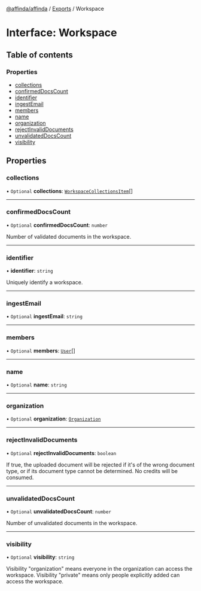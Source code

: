 [@affinda/affinda](../README.md) / [Exports](../modules.md) / Workspace

# Interface: Workspace

## Table of contents

### Properties

- [collections](Workspace.md#collections)
- [confirmedDocsCount](Workspace.md#confirmeddocscount)
- [identifier](Workspace.md#identifier)
- [ingestEmail](Workspace.md#ingestemail)
- [members](Workspace.md#members)
- [name](Workspace.md#name)
- [organization](Workspace.md#organization)
- [rejectInvalidDocuments](Workspace.md#rejectinvaliddocuments)
- [unvalidatedDocsCount](Workspace.md#unvalidateddocscount)
- [visibility](Workspace.md#visibility)

## Properties

### collections

• `Optional` **collections**: [`WorkspaceCollectionsItem`](WorkspaceCollectionsItem.md)[]

___

### confirmedDocsCount

• `Optional` **confirmedDocsCount**: `number`

Number of validated documents in the workspace.

___

### identifier

• **identifier**: `string`

Uniquely identify a workspace.

___

### ingestEmail

• `Optional` **ingestEmail**: `string`

___

### members

• `Optional` **members**: [`User`](User.md)[]

___

### name

• `Optional` **name**: `string`

___

### organization

• `Optional` **organization**: [`Organization`](Organization.md)

___

### rejectInvalidDocuments

• `Optional` **rejectInvalidDocuments**: `boolean`

If true, the uploaded document will be rejected if it's of the wrong document type, or if its document type cannot be determined. No credits will be consumed.

___

### unvalidatedDocsCount

• `Optional` **unvalidatedDocsCount**: `number`

Number of unvalidated documents in the workspace.

___

### visibility

• `Optional` **visibility**: `string`

Visibility "organization" means everyone in the organization can access the workspace. Visibility "private" means only people explicitly added can access the workspace.
